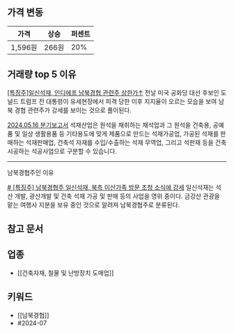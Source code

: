 ## 가격 변동
| 가격     | 상승   | 퍼센트 |
| ------ | ---- | --- |
| 1,596원 | 266원 | 20% |
## 거래량 top 5 이유
[[특징주]일신석재, 인디에프 남북경협 관련주 상한가↑](https://n.news.naver.com/mnews/article/277/0005445597)
전날 미국 공화당 대선 후보인 도널드 트럼프 전 대통령이 유세현장에서 피격 당한 이후 지지율이 오르는 모습을 보여 남북 경협 관련주가 강세를 보이는 것으로 풀이된다.

[2024.05.16 분기보고서](https://dart.fss.or.kr/dsaf001/main.do?rcpNo=20240516001657)
석재산업은 원석을 채취하는 채석업과 그 원석을 건축용, 공예품 및 일상 생활용품 등 기타용도에 맞게 제품으로 만드는 석재가공업, 가공된 석재를 판매하는 석재판매업, 건축석 자재를 수입/수출하는 석재 무역업, 그리고 석판재 등을 건축시공하는 석공사업으로 구분할 수 있습니다.

---
남북경협주인 이유

[# [특징주] 남북경협주 일신석재, 북측 이산가족 방문 초청 소식에 강세](https://www.etoday.co.kr/news/view/2221448)
일신석재는 석산 개발, 광산개발 및 건축 석재 가공 및 판매 등의 사업을 영위 중이다. 금강산 관광을 맡는 여행사 지분을 보유 중인 것으로 알려져 남북경협주로 분류된다.
## 참고 문서

## 업종
- [[건축자재, 철물 및 난방장치 도매업]]
## 키워드
- [[남북경협]]
- #2024-07 
